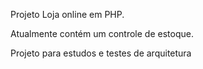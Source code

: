 Projeto Loja online em PHP.


Atualmente contém um controle de estoque.



Projeto para estudos e testes de arquitetura
